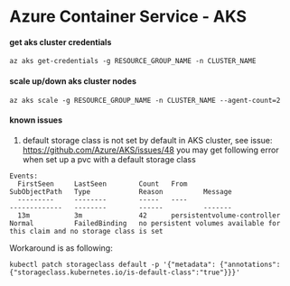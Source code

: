 # Azure Container Service - AKS

#### get aks cluster credentials
```
az aks get-credentials -g RESOURCE_GROUP_NAME -n CLUSTER_NAME
```

#### scale up/down aks cluster nodes
```
az aks scale -g RESOURCE_GROUP_NAME -n CLUSTER_NAME --agent-count=2
```

#### known issues
1. default storage class is not set by default in AKS cluster, see issue: https://github.com/Azure/AKS/issues/48
you may get following error when set up a pvc with a default storage class
```
Events:
  FirstSeen     LastSeen        Count   From                            SubObjectPath   Type            Reason          Message
  ---------     --------        -----   ----                            -------------   --------        ------          -------
  13m           3m              42      persistentvolume-controller                     Normal          FailedBinding   no persistent volumes available for this claim and no storage class is set
```
Workaround is as following:
```
kubectl patch storageclass default -p '{"metadata": {"annotations":{"storageclass.kubernetes.io/is-default-class":"true"}}}'
```
